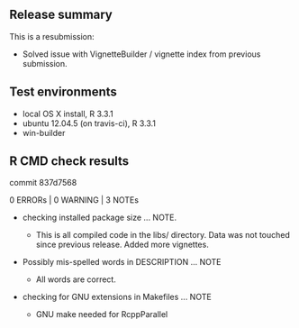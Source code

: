 ## Release summary

This is a resubmission:

* Solved issue with VignetteBuilder / vignette index from previous submission.

## Test environments

* local OS X install, R 3.3.1
* ubuntu 12.04.5 (on travis-ci), R 3.3.1
* win-builder

## R CMD check results

commit 837d7568

0 ERRORs | 0 WARNING | 3 NOTEs

* checking installed package size ... NOTE. 
    - This is all compiled code in the libs/ directory. Data was not touched since previous release. Added more vignettes.

* Possibly mis-spelled words in DESCRIPTION ... NOTE
    - All words are correct.

* checking for GNU extensions in Makefiles ... NOTE
    - GNU make needed for RcppParallel
